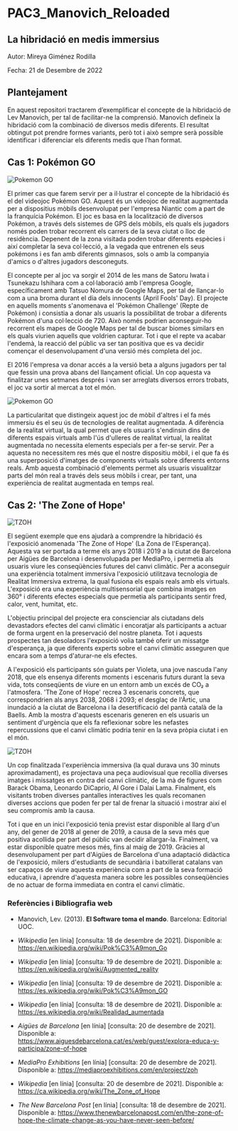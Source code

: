# PAC3_Manovich_Reloaded

## La hibridació en medis immersius


Autor: Mireya Giménez Rodilla


Fecha: 21 de Desembre de 2022


## Plantejament


En aquest repositori tractarem d’exemplificar el concepte de la hibridació de Lev Manovich, per tal de facilitar-ne la comprensió. Manovich defineix la hibridació com la combinació de diversos medis diferents. El resultat obtingut pot prendre formes variants, però tot i això sempre serà possible identificar i diferenciar els diferents medis que l’han format.


## Cas 1: Pokémon GO

![Pokemon GO](https://img.game-news24.com/2021/10/The-five-year-history-of-Pokemon-Go-plans-for-the-future-of-AR-and-when-Pokemon-Go-lands-out-of-place-of-Pokemon.jpeg)  

El primer cas que farem servir per a il·lustrar el concepte de la hibridació és el del videojoc Pokémon GO. Aquest és un videojoc de realitat augmentada per a dispositius mòbils desenvolupat per l'empresa Niantic com a part de la franquícia Pokémon. El joc es basa en la localització de diversos Pokémon, a través dels sistemes de GPS dels mòbils, els quals els jugadors només poden trobar recorrent els carrers de la seva ciutat o lloc de residència. Depenent de la zona visitada poden trobar diferents espècies i així completar la seva col·lecció, a la vegada que entrenen els seus pokémons i es fan amb diferents gimnasos, sols o amb la companyia d'amics o d'altres jugadors desconeguts.

El concepte per al joc va sorgir el 2014 de les mans de Satoru Iwata i Tsunekazu Ishihara com a col·laboració amb l'empresa Google, específicament amb Tatsuo Nomura de Google Maps, per tal de llançar-lo com a una broma durant el dia dels innocents (April Fools' Day). El projecte en aquells moments s'anomenava el 'Pokémon Challenge' (Repte de Pokémon) i consistia a donar als usuaris la possibilitat de trobar a diferents Pokémon d'una col·lecció de 720. Això només podrien aconseguir-ho recorrent els mapes de Google Maps per tal de buscar biomes similars en els quals viurien aquells que voldrien capturar. Tot i que el repte va acabar l'endemà, la reacció del públic va ser tan positiva que es va decidir començar el desenvolupament d'una versió més completa del joc.

El 2016 l'empresa va donar accés a la versió beta a alguns jugadors per tal que fessin una prova abans del llançament oficial. Un cop aquesta va finalitzar unes setmanes després i van ser arreglats diversos errors trobats, el joc va sortir al mercat a tot el món.

![Pokemon GO](https://cdn.theatlantic.com/thumbor/3vbv14sqxNiU12gw7FvhQYRX1s4=/160x0:1817x932/1600x900/media/img/mt/2016/07/Screen_Shot_2016_07_11_at_3.03.48_PM/original.png)

La particularitat que distingeix aquest joc de mòbil d'altres i el fa més immersiu és el seu ús de tecnologies de realitat augmentada. A diferència de la realitat virtual, la qual permet que els usuaris s'endinsin dins de diferents espais virtuals amb l'ús d'ulleres de realitat virtual, la realitat augmentada no necessita elements especials per a fer-se servir. Per a aquesta no necessitem res més que el nostre dispositiu mòbil, i el que fa és una superposició d'imatges de components virtuals sobre diferents entorns reals. Amb aquesta combinació d'elements permet als usuaris visualitzar parts del món real a través dels seus mòbils i crear, per tant, una experiència de realitat augmentada en temps real.




## Cas 2: 'The Zone of Hope'

![TZOH](https://i.ytimg.com/vi/fv-f9F-h39c/maxresdefault.jpg)

El següent exemple que ens ajudarà a comprendre la hibridació és l'exposició anomenada 'The Zone of Hope' (La Zona de l'Esperança). Aquesta va ser portada a terme els anys 2018 i 2019 a la ciutat de Barcelona per Aigües de Barcelona i desenvolupada per MediaPro, i permetia als usuaris viure les conseqüències futures del canvi climàtic. Per a aconseguir una experiència totalment immersiva l'exposició utilitzava tecnologia de Realitat Immersiva extrema, la qual fusiona els espais reals amb els virtuals. L'exposició era una experiència multisensorial que combina imatges en 360° i diferents efectes especials que permetia als participants sentir fred, calor, vent, humitat, etc.

L'objectiu principal del projecte era conscienciar als ciutadans dels devastadors efectes del canvi climàtic i encoratjar als participants a actuar de forma urgent en la preservació del nostre planeta. Tot i aquests prospectes tan desoladors l'exposició volia també oferir un missatge d'esperança, ja que diferents experts sobre el canvi climàtic asseguren que encara som a temps d'aturar-ne els efectes.

A l'exposició els participants són guiats per Violeta, una jove nascuda l'any 2018, que els ensenya diferents moments i escenaris futurs durant la seva vida, tots conseqüents de viure en un entorn amb un excés de CO₂ a l'atmosfera. 'The Zone of Hope' recrea 3 escenaris concrets, que correspondrien als anys 2038, 2068 i 2093; el desglaç de l'Àrtic, una inundació a la ciutat de Barcelona i la desertificació del pantà català de la Baells. Amb la mostra d'aquests escenaris generen en els usuaris un sentiment d'urgència que els fa reflexionar sobre les nefastes repercussions que el canvi climàtic podria tenir en la seva pròpia ciutat i en el món.

![TZOH](https://www.elnacional.cat/uploads/s1/58/72/19/4/plazaconbalcon_1_630x630.png)

Un cop finalitzada l'experiència immersiva (la qual durava uns 30 minuts aproximadament), es projectava una peça audiovisual que recollia diverses imatges i missatges en contra del canvi climàtic, de la mà de figures com Barack Obama, Leonardo DiCaprio, Al Gore i Dalai Lama. Finalment, els visitants troben diverses pantalles interactives les quals recomanen diverses accions que poden fer per tal de frenar la situació i mostrar així el seu compromís amb la causa.

Tot i que en un inici l'exposició tenia previst estar disponible al llarg d'un any, del gener de 2018 al gener de 2019, a causa de la seva més que positiva acollida per part del públic van decidir allargar-la. Finalment, va estar disponible quatre mesos més, fins al maig de 2019. Gràcies al desenvolupament per part d'Aigües de Barcelona d'una adaptació didàctica de l'exposició, milers d'estudiants de secundària i batxillerat catalans van ser capaços de viure aquesta experiència com a part de la seva formació educativa, i aprendre d'aquesta manera sobre les possibles conseqüències de no actuar de forma immediata en contra el canvi climàtic.



### Referències i Bibliografia web

* Manovich, Lev. (2013). **El Software toma el mando**. Barcelona: Editorial UOC. 

* *Wikipedia* [en línia] [consulta: 18 de desembre de 2021]. Disponible a: 
https://en.wikipedia.org/wiki/Pok%C3%A9mon_Go

* *Wikipedia* [en línia] [consulta: 19 de desembre de 2021]. Disponible a: 
https://en.wikipedia.org/wiki/Augmented_reality

* *Wikipedia* [en línia] [consulta: 19 de desembre de 2021]. Disponible a:
https://es.wikipedia.org/wiki/Pok%C3%A9mon_GO

* *Wikipedia* [en línia] [consulta: 18 de desembre de 2021]. Disponible a:
https://es.wikipedia.org/wiki/Realidad_aumentada

* *Aigües de Barcelona* [en línia] [consulta: 20 de desembre de 2021]. Disponible a:
https://www.aiguesdebarcelona.cat/es/web/guest/explora-educa-y-participa/zone-of-hope

* *MediaPro Exhibitions* [en línia] [consulta: 20 de desembre de 2021]. Disponible a:
https://mediaproexhibitions.com/en/project/zoh

* *Wikipedia* [en línia] [consulta: 20 de desembre de 2021]. Disponible a:
https://ca.wikipedia.org/wiki/The_Zone_of_Hope

* *The New Barcelona Post* [en línia] [consulta: 18 de desembre de 2021]. Disponible a:
https://www.thenewbarcelonapost.com/en/the-zone-of-hope-the-climate-change-as-you-have-never-seen-before/


